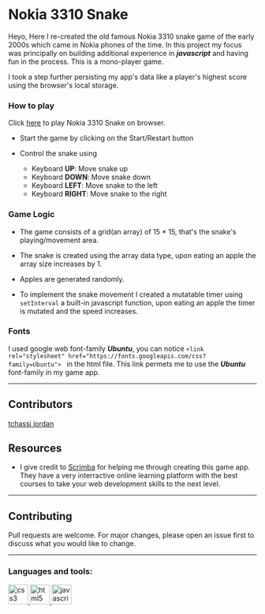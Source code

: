 # Nokia 3310 Snake 

Heyo, Here I re-created the old famous Nokia 3310 snake game of the early 2000s which came in Nokia phones of the time. 
In this project my focus was principally on building additional experience in ___javascript___ and having fun in the process. 
This is a mono-player game. 

I took a step further persisting my app's data like a player's highest score using the browser's local storage.

### How to play
Click <a href="http://ijordan.tech/Nokia3310-snake-game/">here</a> to play Nokia 3310 Snake on browser.

- Start the game by clicking on the Start/Restart button
   
- Control the snake using
    <ul>
        <li>Keyboard <strong>UP</strong>: Move snake up </li>
        <li>Keyboard <strong>DOWN</strong>: Move snake down </li>
        <li>Keyboard <strong>LEFT</strong>: Move snake to the left </li>
        <li>Keyboard <strong>RIGHT</strong>: Move snake to the right </li>
    </ul>


### Game Logic

- The game consists of a grid(an array) of 15 * 15, that's the snake's playing/movement area. 

- The snake is created using the array data type, upon eating an apple the array size increases by 1.

- Apples are generated randomly.

- To implement the snake movement I created a mutatable timer using ``` setInterval ``` a built-in javascript function, upon eating an apple the timer is mutated and the speed increases.


### Fonts

I used google web font-family ___Ubuntu___, you can notice 
```<link rel="stylesheet" href="https://fonts.googleapis.com/css?family=Ubuntu"> ``` in the html file. This link permets me to use the ___Ubuntu___ font-family in my game app.

---

## Contributors
 <a href="https://github.com/tchassijordan">
 tchassi jordan</a>

## Resources

- I give credit to <a href="https://scrimba.com/playlist/pkrr5S9">Scrimba</a> for helping me through creating this game app. They have a very interractive online learning platform with the best courses to take your web development skills to the next level.

---

## Contributing 
Pull requests are welcome. For major changes, please open an issue first to discuss what you would like to change.

---

<h3 align="left">Languages and tools:</h3>
<p align="left"> <a href="https://www.w3schools.com/css/" target="_blank"> <img src="https://raw.githubusercontent.com/devicons/devicon/master/icons/css3/css3-original-wordmark.svg" alt="css3" width="40" height="40"/> </a> <a href="https://www.w3.org/html/" target="_blank"> <img src="https://raw.githubusercontent.com/devicons/devicon/master/icons/html5/html5-original-wordmark.svg" alt="html5" width="40" height="40"/> </a> <a href="https://developer.mozilla.org/en-US/docs/Web/JavaScript" target="_blank"> <img src="https://raw.githubusercontent.com/devicons/devicon/master/icons/javascript/javascript-original.svg" alt="javascript" width="40" height="40"/> </a> </p>
